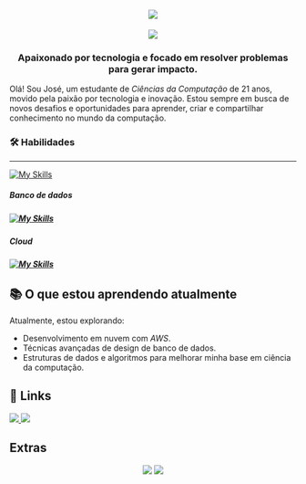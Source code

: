 <h1 align="center">
  <a href="https://git.io/typing-svg">
    <img src="https://readme-typing-svg.demolab.com/?font=Fira+Code&weight=600&size=24&pause=1000&color=892734&center=true&vCenter=true&width=435&lines=Ol%C3%A1%2C+eu+sou+o+Jos%C3%A9+Fernando!%F0%9F%91%8B"/>
  </a>
</h1>


<div align="center">

<img src="https://ssr-contributions-svg.vercel.app/_/Jose-2205?chart=3dbar&gap=0.6&scale=2&flatten=1&animation=wave&animation_duration=1&animation_delay=0.05&animation_amplitude=20&animation_frequency=0.5&animation_wave_center=0_0&format=svg&weeks=30&theme=red&widget_size=medium"/>

</div>

<h3 align="center">Apaixonado por tecnologia e focado em resolver problemas para gerar impacto.</h3>
 
Olá! Sou José, um estudante de *Ciências da Computação* de 21 anos, movido pela paixão por tecnologia e inovação. Estou sempre em busca de novos desafios e oportunidades para aprender, criar e compartilhar conhecimento no mundo da computação.

### 🛠 Habilidades
<hr>

[![My Skills](https://skillicons.dev/icons?i=python,java,c,javascript,&theme=light)](https://skillicons.dev) 

<h5> Banco de dados <h5>

[![My Skills](https://skillicons.dev/icons?i=mysql,postgresql,mongodb&theme=light)](https://skillicons.dev)

<h5> Cloud <h5>

[![My Skills](https://skillicons.dev/icons?i=aws,azure,googlecloud&theme=light)](https://skillicons.dev)

## 📚 O que estou aprendendo atualmente
Atualmente, estou explorando:

- Desenvolvimento em nuvem com *AWS*.
- Técnicas avançadas de design de banco de dados.
- Estruturas de dados e algoritmos para melhorar minha base em ciência da computação.

## 🔗 Links
<p align="left">
<a href="mailto:fernandojose2205@outlook.com" alt="Gmail">
  <img src="https://img.shields.io/badge/Outlook-892734?style=flat-square&labelColor" target="_blank" />
</a>

<a href="https://www.linkedin.com/in/josé-fernando-387b55204" alt="Linkedin">
  <img src="https://img.shields.io/badge/-Linkedin-892734?style=flat-square&logo=Linkedin&logoColor=white" target="_blank"/>
</a>

## Extras

<div align="center">
  
  <img src="https://github-readme-stats.vercel.app/api?username=jose-2205&hide_title=false&hide_rank=false&show_icons=true&include_all_commits=true&count_private=true&disable_animations=true&theme=date_night&locale=pt-br&hide_border=t&order=1" />

  <img src="https://github-readme-stats.vercel.app/api/top-langs?username=jose-2205&locale=pt-br&hide_title=false&layout=compact&card_width=320&langs_count=5&theme=date_night&hide_border=false&order=2" />
 
</div>
